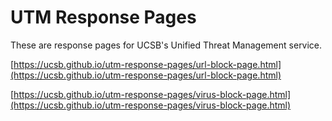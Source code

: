 # UTM Response Pages

These are response pages for UCSB's Unified Threat Management service.

[https://ucsb.github.io/utm-response-pages/url-block-page.html](https://ucsb.github.io/utm-response-pages/url-block-page.html)

[https://ucsb.github.io/utm-response-pages/virus-block-page.html](https://ucsb.github.io/utm-response-pages/virus-block-page.html)
